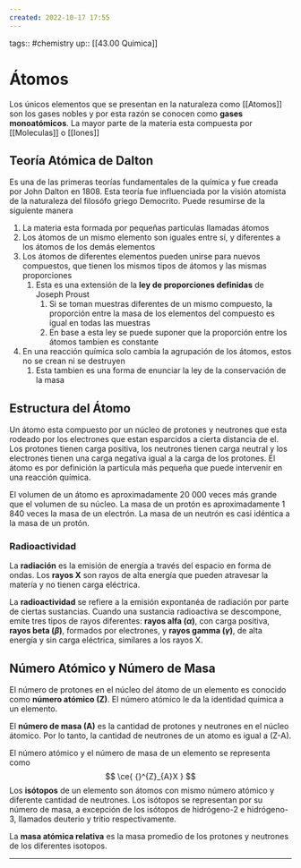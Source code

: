 ```yaml
---
created: 2022-10-17 17:55
---
```

tags:: #chemistry 
up:: [[43.00 Quimica]]
# Átomos
Los únicos elementos que se presentan en la naturaleza como [[Atomos]] son los gases nobles y por esta razón se conocen como **gases monoatómicos**. La mayor parte de la materia esta compuesta por [[Moleculas]] o [[Iones]]

## Teoría Atómica de Dalton 
Es una de las primeras teorías fundamentales de la química y fue creada por John Dalton en 1808. Esta teoría fue influenciada por la visión atomista de la naturaleza del filosófo griego Democrito. Puede resumirse de la siguiente manera

1. La materia esta formada por pequeñas particulas llamadas átomos
2. Los átomos de un mismo elemento son iguales entre sí, y diferentes a los átomos de los demás elementos
3. Los átomos de diferentes elementos pueden unirse para nuevos compuestos, que tienen los mismos tipos de átomos y las mismas proporciones
	1. Esta es una extensión de la **ley de proporciones definidas** de Joseph Proust
		1. Si se toman muestras diferentes de un mismo compuesto, la proporción entre la masa de los elementos del compuesto es igual en todas las muestras
		2. En base a esta ley se puede suponer que la proporción entre los átomos tambien es constante
4. En una reacción química solo cambia la agrupación de los átomos, estos no se crean ni se destruyen
	1. Esta tambien es una forma de enunciar la ley de la conservación de la masa

## Estructura del Átomo
Un átomo esta compuesto por un núcleo de protones y neutrones que esta rodeado por los electrones que estan esparcidos a cierta distancia de el. Los protones tienen carga positiva, los neutrones tienen carga neutral y los electrones tienen una carga negativa igual a la carga de los protones. El átomo es por definición la partícula más pequeña que puede intervenir en una reacción química.

El volumen de un átomo es aproximadamente 20 000 veces más grande que el volumen de su núcleo. La masa de un protón es aproximadamente 1 840 veces la masa de un electrón. La masa de un neutrón es casi idéntica a la masa de un protón.

### Radioactividad
La **radiación** es la emisión de energía a través del espacio en forma de ondas. Los **rayos X** son rayos de alta energía que pueden atravesar la matería y no tienen carga eléctrica.

La **radioactividad** se refiere a la emisión expontanéa de radiación por parte de ciertas sustancias. Cuando una sustancia radioactiva se descompone, emite tres tipos de rayos diferentes: **rayos alfa ($\alpha$)**, con carga positiva, **rayos beta ($\beta$)**, formados por electrones, y **rayos gamma ($\gamma)$**, de alta energía y sin carga eléctrica, similares a los rayos X.

## Número Atómico y Número de Masa
El número de protones en el núcleo del átomo de un elemento es conocido como **número atómico (Z)**. El número atómico le da la identidad química a un elemento.

El **número de masa (A)** es la cantidad de protones y neutrones en el núcleo átomico. Por lo tanto, la cantidad de neutrones de un atomo es igual a (Z-A).

El número atómico y el número de masa de un elemento se representa como $$
\ce{ {}^{Z}_{A}X }
$$
Los **isótopos** de un elemento son átomos con mismo número atómico y diferente cantidad de neutrones. Los isótopos se representan por su número de masa, a excepción de los isótopos de hidrógeno-2 e hidrógeno-3, llamados deuterio y tritio respectivamente.

La **masa atómica relativa** es la masa promedio de los protones y neutrones de los diferentes isotopos.
___
